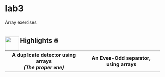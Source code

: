 # lab3
Array exercises
# <img src="https://media.geeksforgeeks.org/wp-content/uploads/dynamicarray.png" width="45" align="left">
## Highlights 🔥

<table>
	<tr>
		<th width="50%">
			A duplicate detector using arrays<br>
			<em>(The proper one)</em>
		</th>
		<th width="50%">
			An Even-Odd separator, using arrays
		</th>
	</tr>

